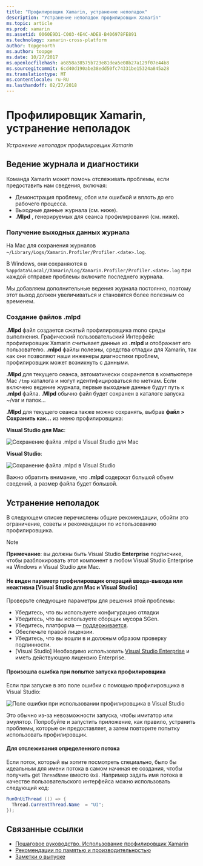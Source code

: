 ```yaml
---
title: "Профилировщик Xamarin, устранение неполадок"
description: "Устранение неполадок профилировщик Xamarin"
ms.topic: article
ms.prod: xamarin
ms.assetid: 0060E9D1-C003-4E4C-ADE8-B406978FE891
ms.technology: xamarin-cross-platform
author: topgenorth
ms.author: toopge
ms.date: 10/27/2017
ms.openlocfilehash: a6858a38575b723e81dea5e08b27a129f07e44b8
ms.sourcegitcommit: 6cd40d190abe38edd50fc74331be15324a845a28
ms.translationtype: MT
ms.contentlocale: ru-RU
ms.lasthandoff: 02/27/2018
---
```

# <a name="xamarin-profiler-troubleshooting"></a>Профилировщик Xamarin, устранение неполадок

_Устранение неполадок профилировщик Xamarin_

## <a name="logging-and-diagnostics"></a>Ведение журнала и диагностики

Команда Xamarin может помочь отслеживать проблемы, если предоставить нам сведения, включая:

- Демонстрация проблему, сбоя или ошибкой и вплоть до его рабочего процесса.
- Выходные данные журнала (см. ниже).
- **.Mlpd** , генерируемых для сеанса профилирования (см. ниже).

### <a name="getting-log-outputs"></a>Получение выходных данных журнала
На Mac для сохранения журналов `~/Library/Logs/Xamarin.Profiler/Profiler.<date>.log`.

В Windows, они сохраняются в `%appdata%Local//Xamarin/Log/Xamarin.Profiler/Profiler.<date>.log` при каждой отправке проблемы включите последнего журнала.

Мы добавляем дополнительные ведения журнала постоянно, поэтому этот выход должен увеличиваться и становятся более полезным со временем.

<a name="gen_mlpd" />

### <a name="generating-mlpd-files"></a>Создание файлов .mlpd

**.Mlpd** файл создается сжатый профилировщика mono среды выполнения. Графический пользовательский Интерфейс профилировщик Xamarin считывает данные из **.mlpd** и отображает его пользователю. **.mlpd** файлы полезны, средства отладки для Xamarin, так как они позволяют наши инженеры диагностики проблем, профилировщик может возникнуть с данными.

**.Mlpd** для текущего сеанса, автоматически сохраняется в компьютере Mac `/tmp` каталога и могут идентифицироваться по меткам. Если включено ведение журнала, первые выходные данные будут путь к **.mlpd** файла. **.Mlpd** обычно файл будет сохранен в каталоге запуска ~/var и папок...

**.Mlpd** для текущего сеанса также можно сохранять, выбрав **файл > Сохранить как...** из меню профилировщика:

**Visual Studio для Mac**:

![](troubleshooting-images/image17.png "Сохранение файла .mlpd в Visual Studio для Mac")

**Visual Studio**:

![](troubleshooting-images/image17-vs.png "Сохранение файла .mlpd в Visual Studio")


Важно обратить внимание, что **.mlpd** содержат большой объем сведений, а размер файла будет большой.

## <a name="troubleshooting"></a>Устранение неполадок

В следующем списке перечислены общие рекомендации, обойти это ограничение, советы и рекомендации по использованию профилировщика.

> [!NOTE]
> **Примечание**: вы должны быть Visual Studio **Enterprise** подписчике, чтобы разблокировать этот компонент в любом Visual Studio Enterprise на Windows и Visual Studio для Mac.

#### <a name="i-cant-see-the-ios-profiler-option-or-it-is-greyed-out-visual-studio-and-visual-studio-for-mac"></a>Не виден параметр профилировщик операций ввода-вывода или неактивна [Visual Studio для Mac и Visual Studio]

Проверьте следующие параметры для решения этой проблемы:

- Убедитесь, что вы используете конфигурацию отладки
- Убедитесь, что вы используете сборщик мусора SGen.
- Убедитесь, платформа — [поддерживается](~/tools/profiler/index.md#Profiler_Support).
- Обеспечьте правой лицензии.
- Убедитесь, что вы вошли в и должным образом проверку подлинности.
- [Visual Studio] Необходимо использовать [Visual Studio Enterprise](https://www.visualstudio.com/vs/enterprise/) и иметь действующую лицензию Enterprise.


#### <a name="i-get-an-error-when-i-try-to-launch-the-profiler"></a>Произошла ошибка при попытке запуска профилировщика

Если при запуске в это поле ошибки с помощью профилировщика в Visual Studio:

![](troubleshooting-images/error.png "Поле ошибки при использовании профилировщика в Visual Studio")

Это обычно из-за невозможности запуска, чтобы имитатор или эмулятор. Попробуйте и запустить приложение, как правило, устранить проблемы, которые он предоставляет, а затем повторите попытку использовать профилировщик.

#### <a name="to-watch-a-specific-thread"></a>Для отслеживания определенного потока

Если поток, который вы хотите посмотреть специально, было бы идеальным для имени потока в самом начиная ее создания, чтобы получить get `ThreadName` вместо `0x0`. Например задать имя потока в качестве пользовательского интерфейса можно использовать следующий код:


```csharp
RunOnUiThread (() => {
  Thread.CurrentThread.Name  = "UI";
});
```



## <a name="related-links"></a>Связанные ссылки

- [Пошаговое руководство. Использование профилировщик Xamarin](~/tools/profiler/index.md)
- [Рекомендации по памятью и производительностью](~/cross-platform/deploy-test/memory-perf-best-practices.md)
- [Заметки о выпуске](https://developer.xamarin.com/releases/profiler/preview/)
